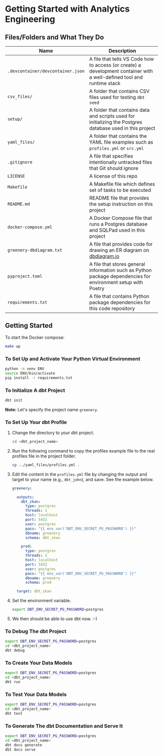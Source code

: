 # Getting Started with Analytics Engineering

## Files/Folders and What They Do

| Name | Description |
| - | - |
| `.devcontainer/devcontainer.json` | A file that tells VS Code how to access (or create) a development container with a well-defined tool and runtime stack |
| `csv_files/` | A folder that contains CSV files used for testing `dbt seed` |
| `setup/` | A folder that contains data and scripts used for initializing the Postgres database used in this project |
| `yaml_files/` | A folder that contains the YAML file examples such as `profiles.yml` or `src.yml` |
| `.gitignore` | A file that specifies intentionally untracked files that Git should ignore |
| `LICENSE` | A license of this repo |
| `Makefile` | A Makefile file which defines set of tasks to be executed |
| `README.md` | README file that provides the setup instruction on this project |
| `docker-compose.yml` | A Docker Compose file that runs a Postgres database and SQLPad used in this project |
| `greenery-dbdiagram.txt` | A file that provides code for drawing an ER diagram on [dbdiagram.io](https://dbdiagram.io/home) |
| `pyproject.toml` | A file that stores general information such as Python package dependencies for environment setup with Poetry |
| `requirements.txt` | A file that contains Python package dependencies for this code repository |

## Getting Started

To start the Docker compose:

```sh
make up
```

### To Set Up and Activate Your Python Virtual Environment

```bash
python -m venv ENV
source ENV/bin/activate
pip install -r requirements.txt
```

### To Initialize A dbt Project

```bash
dbt init
```

**Note:** Let's specify the project name `greenery`.

### To Set Up Your dbt Profile

1. Change the directory to your dbt project.

    ```bash
    cd <dbt_project_name>
    ```

1. Run the following command to copy the profiles example file to the real
   profiles file in the project folder.

    ```bash
    cp ../yaml_files/profiles.yml .
    ```

1. Edit the content in the `profiles.yml` file by changing the output and
   target to your name (e.g., `dbt_john`), and save. See the example below.

    ```yaml
    greenery:

      outputs:
        dbt_zkan:
          type: postgres
          threads: 1
          host: localhost
          port: 5432
          user: postgres
          pass: "{{ env_var('DBT_ENV_SECRET_PG_PASSWORD') }}"
          dbname: greenery
          schema: dbt_zkan

        prod:
          type: postgres
          threads: 1
          host: localhost
          port: 5432
          user: postgres
          pass: "{{ env_var('DBT_ENV_SECRET_PG_PASSWORD') }}"
          dbname: greenery
          schema: prod

      target: dbt_zkan
    ```

1. Set the environment variable.

    ```bash
    export DBT_ENV_SECRET_PG_PASSWORD=postgres
    ```

1. We then should be able to use dbt now. :-)

### To Debug The dbt Project

```bash
export DBT_ENV_SECRET_PG_PASSWORD=postgres
cd <dbt_project_name>
dbt debug
```

### To Create Your Data Models

```bash
export DBT_ENV_SECRET_PG_PASSWORD=postgres
cd <dbt_project_name>
dbt run
```

### To Test Your Data Models

```bash
export DBT_ENV_SECRET_PG_PASSWORD=postgres
cd <dbt_project_name>
dbt test
```

### To Generate The dbt Documentation and Serve It

```bash
export DBT_ENV_SECRET_PG_PASSWORD=postgres
cd <dbt_project_name>
dbt docs generate
dbt docs serve
```
